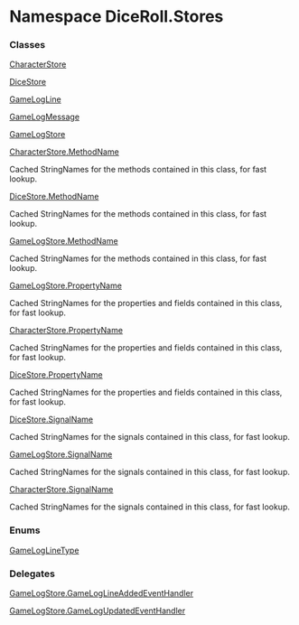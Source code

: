 # <a id="DiceRoll_Stores"></a> Namespace DiceRoll.Stores

### Classes

 [CharacterStore](DiceRoll.Stores.CharacterStore.md)

 [DiceStore](DiceRoll.Stores.DiceStore.md)

 [GameLogLine](DiceRoll.Stores.GameLogLine.md)

 [GameLogMessage](DiceRoll.Stores.GameLogMessage.md)

 [GameLogStore](DiceRoll.Stores.GameLogStore.md)

 [CharacterStore.MethodName](DiceRoll.Stores.CharacterStore.MethodName.md)

Cached StringNames for the methods contained in this class, for fast lookup.

 [DiceStore.MethodName](DiceRoll.Stores.DiceStore.MethodName.md)

Cached StringNames for the methods contained in this class, for fast lookup.

 [GameLogStore.MethodName](DiceRoll.Stores.GameLogStore.MethodName.md)

Cached StringNames for the methods contained in this class, for fast lookup.

 [GameLogStore.PropertyName](DiceRoll.Stores.GameLogStore.PropertyName.md)

Cached StringNames for the properties and fields contained in this class, for fast lookup.

 [CharacterStore.PropertyName](DiceRoll.Stores.CharacterStore.PropertyName.md)

Cached StringNames for the properties and fields contained in this class, for fast lookup.

 [DiceStore.PropertyName](DiceRoll.Stores.DiceStore.PropertyName.md)

Cached StringNames for the properties and fields contained in this class, for fast lookup.

 [DiceStore.SignalName](DiceRoll.Stores.DiceStore.SignalName.md)

Cached StringNames for the signals contained in this class, for fast lookup.

 [GameLogStore.SignalName](DiceRoll.Stores.GameLogStore.SignalName.md)

Cached StringNames for the signals contained in this class, for fast lookup.

 [CharacterStore.SignalName](DiceRoll.Stores.CharacterStore.SignalName.md)

Cached StringNames for the signals contained in this class, for fast lookup.

### Enums

 [GameLogLineType](DiceRoll.Stores.GameLogLineType.md)

### Delegates

 [GameLogStore.GameLogLineAddedEventHandler](DiceRoll.Stores.GameLogStore.GameLogLineAddedEventHandler.md)

 [GameLogStore.GameLogUpdatedEventHandler](DiceRoll.Stores.GameLogStore.GameLogUpdatedEventHandler.md)

